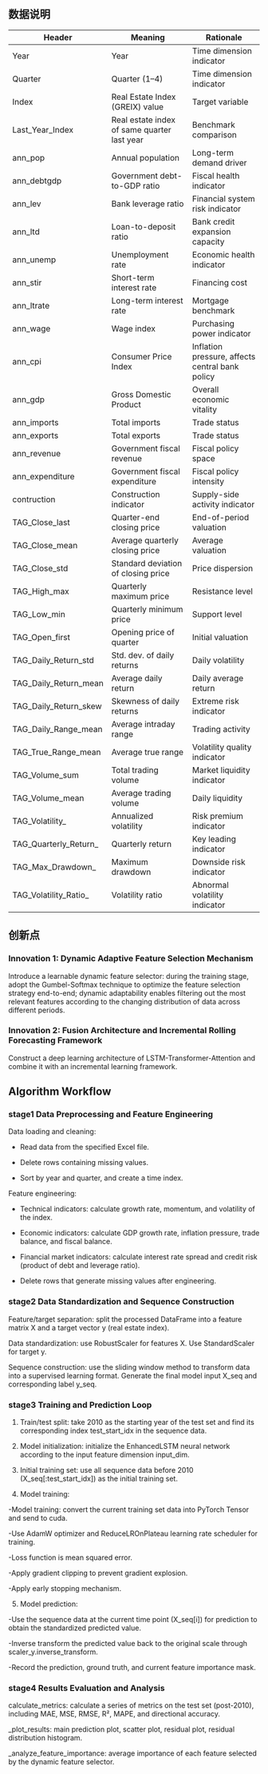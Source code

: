 
## 数据说明

| Header                | Meaning                          | Rationale                           |
|-----------------------|----------------------------------|-------------------------------------|
| Year                  | Year                             | Time dimension indicator             |
| Quarter               | Quarter (1–4)                    | Time dimension indicator             |
| Index                 | Real Estate Index (GREIX) value  | Target variable                      |
| Last_Year_Index       | Real estate index of same quarter last year | Benchmark comparison       |
| ann_pop               | Annual population                | Long-term demand driver              |
| ann_debtgdp           | Government debt-to-GDP ratio     | Fiscal health indicator              |
| ann_lev               | Bank leverage ratio              | Financial system risk indicator      |
| ann_ltd               | Loan-to-deposit ratio            | Bank credit expansion capacity       |
| ann_unemp             | Unemployment rate                | Economic health indicator            |
| ann_stir              | Short-term interest rate         | Financing cost                       |
| ann_ltrate            | Long-term interest rate          | Mortgage benchmark                   |
| ann_wage              | Wage index                       | Purchasing power indicator           |
| ann_cpi               | Consumer Price Index             | Inflation pressure, affects central bank policy |
| ann_gdp               | Gross Domestic Product           | Overall economic vitality            |
| ann_imports           | Total imports                    | Trade status                         |
| ann_exports           | Total exports                    | Trade status                         |
| ann_revenue           | Government fiscal revenue        | Fiscal policy space                  |
| ann_expenditure       | Government fiscal expenditure    | Fiscal policy intensity              |
| contruction           | Construction indicator           | Supply-side activity indicator       |
| TAG_Close_last        | Quarter-end closing price        | End-of-period valuation              |
| TAG_Close_mean        | Average quarterly closing price  | Average valuation                    |
| TAG_Close_std         | Standard deviation of closing price | Price dispersion                   |
| TAG_High_max          | Quarterly maximum price          | Resistance level                     |
| TAG_Low_min           | Quarterly minimum price          | Support level                        |
| TAG_Open_first        | Opening price of quarter         | Initial valuation                    |
| TAG_Daily_Return_std  | Std. dev. of daily returns       | Daily volatility                     |
| TAG_Daily_Return_mean | Average daily return             | Daily average return                 |
| TAG_Daily_Return_skew | Skewness of daily returns        | Extreme risk indicator               |
| TAG_Daily_Range_mean  | Average intraday range           | Trading activity                     |
| TAG_True_Range_mean   | Average true range               | Volatility quality indicator         |
| TAG_Volume_sum        | Total trading volume             | Market liquidity indicator           |
| TAG_Volume_mean       | Average trading volume           | Daily liquidity                      |
| TAG_Volatility_       | Annualized volatility            | Risk premium indicator               |
| TAG_Quarterly_Return_ | Quarterly return                 | Key leading indicator                |
| TAG_Max_Drawdown_     | Maximum drawdown                 | Downside risk indicator              |
| TAG_Volatility_Ratio_ | Volatility ratio                 | Abnormal volatility indicator        |


## 创新点
### Innovation 1: Dynamic Adaptive Feature Selection Mechanism

Introduce a learnable dynamic feature selector: during the training stage, adopt the Gumbel-Softmax technique to optimize the feature selection strategy end-to-end; dynamic adaptability enables filtering out the most relevant features according to the changing distribution of data across different periods.

### Innovation 2: Fusion Architecture and Incremental Rolling Forecasting Framework

Construct a deep learning architecture of LSTM-Transformer-Attention and combine it with an incremental learning framework.

## Algorithm Workflow
### stage1 Data Preprocessing and Feature Engineering

Data loading and cleaning:

 - Read data from the specified Excel file.

 - Delete rows containing missing values.

 - Sort by year and quarter, and create a time index.

Feature engineering:

 - Technical indicators: calculate growth rate, momentum, and volatility of the index.

 - Economic indicators: calculate GDP growth rate, inflation pressure, trade balance, and fiscal balance.

 - Financial market indicators: calculate interest rate spread and credit risk (product of debt and leverage ratio).

 - Delete rows that generate missing values after engineering.

### stage2 Data Standardization and Sequence Construction

Feature/target separation: split the processed DataFrame into a feature matrix X and a target vector y (real estate index).

Data standardization: use RobustScaler for features X. Use StandardScaler for target y.

Sequence construction: use the sliding window method to transform data into a supervised learning format. Generate the final model input X_seq and corresponding label y_seq.

### stage3 Training and Prediction Loop

1. Train/test split: take 2010 as the starting year of the test set and find its corresponding index test_start_idx in the sequence data.

2. Model initialization: initialize the EnhancedLSTM neural network according to the input feature dimension input_dim.

3. Initial training set: use all sequence data before 2010 (X_seq[:test_start_idx]) as the initial training set.

4. Model training:

 -Model training: convert the current training set data into PyTorch Tensor and send to cuda.

 -Use AdamW optimizer and ReduceLROnPlateau learning rate scheduler for training.

 -Loss function is mean squared error.

 -Apply gradient clipping to prevent gradient explosion.

 -Apply early stopping mechanism.

5. Model prediction:

 -Use the sequence data at the current time point (X_seq[i]) for prediction to obtain the standardized predicted value.

 -Inverse transform the predicted value back to the original scale through scaler_y.inverse_transform.

 -Record the prediction, ground truth, and current feature importance mask.

### stage4 Results Evaluation and Analysis

calculate_metrics: calculate a series of metrics on the test set (post-2010), including MAE, MSE, RMSE, R², MAPE, and directional accuracy.

 _plot_results: main prediction plot, scatter plot, residual plot, residual distribution histogram.

_analyze_feature_importance: average importance of each feature selected by the dynamic feature selector.
